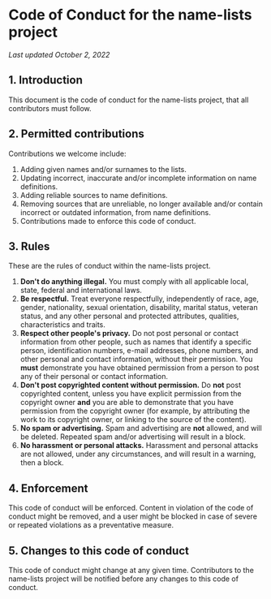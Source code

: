 # Code of Conduct for the name-lists project
*Last updated October 2, 2022*

## 1. Introduction
This document is the code of conduct for the name-lists project, that all contributors must
follow.

## 2. Permitted contributions
Contributions we welcome include:
1. Adding given names and/or surnames to the lists.
2. Updating incorrect, inaccurate and/or incomplete information on name definitions.
3. Adding reliable sources to name definitions.
4. Removing sources that are unreliable, no longer available and/or contain incorrect or
   outdated information, from name definitions.
5. Contributions made to enforce this code of conduct.

## 3. Rules
These are the rules of conduct within the name-lists project.
1. **Don't do anything illegal.** You must comply with all applicable local, state, federal and
   international laws.
2. **Be respectful.** Treat everyone respectfully, independently of race, age, gender,
   nationality, sexual orientation, disability, marital status, veteran status, and any other
   personal and protected attributes, qualities, characteristics and traits.
3. **Respect other people's privacy.** Do not post personal or contact information from other
   people, such as names that identify a specific person, identification numbers, e-mail
   addresses, phone numbers, and other personal and contact information, without their permission.
   You **must** demonstrate you have obtained permission from a person to post any of their
   personal or contact information.
4. **Don't post copyrighted content without permission.** Do **not** post copyrighted content,
   unless you have explicit permission from the copyright owner **and** you are able to
   demonstrate that you have permission from the copyright owner (for example, by attributing
   the work to its copyright owner, or linking to the source of the content).
5. **No spam or advertising.** Spam and advertising are **not** allowed, and will be deleted.
   Repeated spam and/or advertising will result in a block.
6. **No harassment or personal attacks.** Harassment and personal attacks are not allowed,
   under any circumstances, and will result in a warning, then a block.

## 4. Enforcement
This code of conduct will be enforced. Content in violation of the code of conduct might be
removed, and a user might be blocked in case of severe or repeated violations as a preventative
measure.

## 5. Changes to this code of conduct
This code of conduct might change at any given time. Contributors to the name-lists project will
be notified before any changes to this code of conduct.
